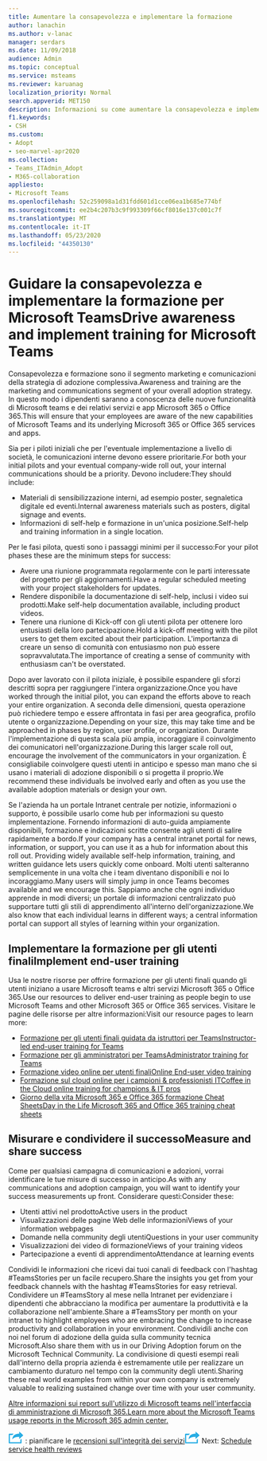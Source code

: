 ```yaml
---
title: Aumentare la consapevolezza e implementare la formazione
author: lanachin
ms.author: v-lanac
manager: serdars
ms.date: 11/09/2018
audience: Admin
ms.topic: conceptual
ms.service: msteams
ms.reviewer: karuanag
localization_priority: Normal
search.appverid: MET150
description: Informazioni su come aumentare la consapevolezza e implementare un programma di formazione per l'adozione di Microsoft teams.
f1.keywords:
- CSH
ms.custom:
- Adopt
- seo-marvel-apr2020
ms.collection:
- Teams_ITAdmin_Adopt
- M365-collaboration
appliesto:
- Microsoft Teams
ms.openlocfilehash: 52c259098a1d31fdd601d1cce06ea1b685e774bf
ms.sourcegitcommit: ee2b4c207b3c9f993309f66cf8016e137c001c7f
ms.translationtype: MT
ms.contentlocale: it-IT
ms.lasthandoff: 05/23/2020
ms.locfileid: "44350130"
---
```

# <a name="drive-awareness-and-implement-training-for-microsoft-teams"></a><span data-ttu-id="5a6cc-103">Guidare la consapevolezza e implementare la formazione per Microsoft Teams</span><span class="sxs-lookup"><span data-stu-id="5a6cc-103">Drive awareness and implement training for Microsoft Teams</span></span>

<span data-ttu-id="5a6cc-104">Consapevolezza e formazione sono il segmento marketing e comunicazioni della strategia di adozione complessiva.</span><span class="sxs-lookup"><span data-stu-id="5a6cc-104">Awareness and training are the marketing and communications segment of your overall adoption strategy.</span></span> <span data-ttu-id="5a6cc-105">In questo modo i dipendenti saranno a conoscenza delle nuove funzionalità di Microsoft teams e dei relativi servizi e app Microsoft 365 o Office 365.</span><span class="sxs-lookup"><span data-stu-id="5a6cc-105">This will ensure that your employees are aware of the new capabilities of Microsoft Teams and its underlying Microsoft 365 or Office 365 services and apps.</span></span>
   
<span data-ttu-id="5a6cc-106">Sia per i piloti iniziali che per l'eventuale implementazione a livello di società, le comunicazioni interne devono essere prioritarie.</span><span class="sxs-lookup"><span data-stu-id="5a6cc-106">For both your initial pilots and your eventual company-wide roll out, your internal communications should be a priority.</span></span> <span data-ttu-id="5a6cc-107">Devono includere:</span><span class="sxs-lookup"><span data-stu-id="5a6cc-107">They should include:</span></span>

- <span data-ttu-id="5a6cc-108">Materiali di sensibilizzazione interni, ad esempio poster, segnaletica digitale ed eventi.</span><span class="sxs-lookup"><span data-stu-id="5a6cc-108">Internal awareness materials such as posters, digital signage and events.</span></span>
- <span data-ttu-id="5a6cc-109">Informazioni di self-help e formazione in un'unica posizione.</span><span class="sxs-lookup"><span data-stu-id="5a6cc-109">Self-help and training information in a single location.</span></span>

<span data-ttu-id="5a6cc-110">Per le fasi pilota, questi sono i passaggi minimi per il successo:</span><span class="sxs-lookup"><span data-stu-id="5a6cc-110">For your pilot phases these are the minimum steps for success:</span></span>

- <span data-ttu-id="5a6cc-111">Avere una riunione programmata regolarmente con le parti interessate del progetto per gli aggiornamenti.</span><span class="sxs-lookup"><span data-stu-id="5a6cc-111">Have a regular scheduled meeting with your project stakeholders for updates.</span></span>
- <span data-ttu-id="5a6cc-112">Rendere disponibile la documentazione di self-help, inclusi i video sui prodotti.</span><span class="sxs-lookup"><span data-stu-id="5a6cc-112">Make self-help documentation available, including product videos.</span></span>
- <span data-ttu-id="5a6cc-113">Tenere una riunione di Kick-off con gli utenti pilota per ottenere loro entusiasti della loro partecipazione.</span><span class="sxs-lookup"><span data-stu-id="5a6cc-113">Hold a kick-off meeting with the pilot users to get them excited about their participation.</span></span> <span data-ttu-id="5a6cc-114">L'importanza di creare un senso di comunità con entusiasmo non può essere sopravvalutata.</span><span class="sxs-lookup"><span data-stu-id="5a6cc-114">The importance of creating a sense of community with enthusiasm can't be overstated.</span></span>

<span data-ttu-id="5a6cc-115">Dopo aver lavorato con il pilota iniziale, è possibile espandere gli sforzi descritti sopra per raggiungere l'intera organizzazione.</span><span class="sxs-lookup"><span data-stu-id="5a6cc-115">Once you have worked through the initial pilot, you can expand the efforts above to reach your entire organization.</span></span> <span data-ttu-id="5a6cc-116">A seconda delle dimensioni, questa operazione può richiedere tempo e essere affrontata in fasi per area geografica, profilo utente o organizzazione.</span><span class="sxs-lookup"><span data-stu-id="5a6cc-116">Depending on your size, this may take time and be approached in phases by region, user profile, or organization.</span></span> <span data-ttu-id="5a6cc-117">Durante l'implementazione di questa scala più ampia, incoraggiare il coinvolgimento dei comunicatori nell'organizzazione.</span><span class="sxs-lookup"><span data-stu-id="5a6cc-117">During this larger scale roll out, encourage the involvement of the communicators in your organization.</span></span> <span data-ttu-id="5a6cc-118">È consigliabile coinvolgere questi utenti in anticipo e spesso man mano che si usano i materiali di adozione disponibili o si progetta il proprio.</span><span class="sxs-lookup"><span data-stu-id="5a6cc-118">We recommend these individuals be involved early and often as you use the available adoption materials or design your own.</span></span>

<span data-ttu-id="5a6cc-119">Se l'azienda ha un portale Intranet centrale per notizie, informazioni o supporto, è possibile usarlo come hub per informazioni su questo implementazione. Fornendo informazioni di auto-guida ampiamente disponibili, formazione e indicazioni scritte consente agli utenti di salire rapidamente a bordo.</span><span class="sxs-lookup"><span data-stu-id="5a6cc-119">If your company has a central intranet portal for news, information, or support, you can use it as a hub for information about this roll out. Providing widely available self-help information, training, and written guidance lets users quickly come onboard.</span></span> <span data-ttu-id="5a6cc-120">Molti utenti salteranno semplicemente in una volta che i team diventano disponibili e noi lo incoraggiamo.</span><span class="sxs-lookup"><span data-stu-id="5a6cc-120">Many users will simply jump in once Teams becomes available and we encourage this.</span></span> <span data-ttu-id="5a6cc-121">Sappiamo anche che ogni individuo apprende in modi diversi; un portale di informazioni centralizzato può supportare tutti gli stili di apprendimento all'interno dell'organizzazione.</span><span class="sxs-lookup"><span data-stu-id="5a6cc-121">We also know that each individual learns in different ways; a central information portal can support all styles of learning within your organization.</span></span>

## <a name="implement-end-user-training"></a><span data-ttu-id="5a6cc-122">Implementare la formazione per gli utenti finali</span><span class="sxs-lookup"><span data-stu-id="5a6cc-122">Implement end-user training</span></span>

<span data-ttu-id="5a6cc-123">Usa le nostre risorse per offrire formazione per gli utenti finali quando gli utenti iniziano a usare Microsoft teams e altri servizi Microsoft 365 o Office 365.</span><span class="sxs-lookup"><span data-stu-id="5a6cc-123">Use our resources to deliver end-user training as people begin to use Microsoft Teams and other Microsoft 365 or Office 365 services.</span></span> <span data-ttu-id="5a6cc-124">Visitare le pagine delle risorse per altre informazioni:</span><span class="sxs-lookup"><span data-stu-id="5a6cc-124">Visit our resource pages to learn more:</span></span>

- [<span data-ttu-id="5a6cc-125">Formazione per gli utenti finali guidata da istruttori per Teams</span><span class="sxs-lookup"><span data-stu-id="5a6cc-125">Instructor-led end-user training for Teams</span></span>](instructor-led-training-teams-landing-page.md)
- [<span data-ttu-id="5a6cc-126">Formazione per gli amministratori per Teams</span><span class="sxs-lookup"><span data-stu-id="5a6cc-126">Administrator training for Teams</span></span>](itadmin-readiness.md)
- [<span data-ttu-id="5a6cc-127">Formazione video online per utenti finali</span><span class="sxs-lookup"><span data-stu-id="5a6cc-127">Online End-user video training</span></span>](https://support.office.com/article/microsoft-teams-video-training-4f108e54-240b-4351-8084-b1089f0d21d7)
- [<span data-ttu-id="5a6cc-128">Formazione sul cloud online per i campioni & professionisti IT</span><span class="sxs-lookup"><span data-stu-id="5a6cc-128">Coffee in the Cloud online training for champions & IT pros</span></span>](https://aka.ms/CoffeeintheCloud) 
- [<span data-ttu-id="5a6cc-129">Giorno della vita Microsoft 365 e Office 365 formazione Cheat Sheets</span><span class="sxs-lookup"><span data-stu-id="5a6cc-129">Day in the Life Microsoft 365 and Office 365 training cheat sheets</span></span>](https://aka.ms/O365AdoptionTools)

## <a name="measure-and-share-success"></a><span data-ttu-id="5a6cc-130">Misurare e condividere il successo</span><span class="sxs-lookup"><span data-stu-id="5a6cc-130">Measure and share success</span></span>

<span data-ttu-id="5a6cc-131">Come per qualsiasi campagna di comunicazioni e adozioni, vorrai identificare le tue misure di successo in anticipo.</span><span class="sxs-lookup"><span data-stu-id="5a6cc-131">As with any communications and adoption campaign, you will want to identify your success measurements up front.</span></span> <span data-ttu-id="5a6cc-132">Considerare questi:</span><span class="sxs-lookup"><span data-stu-id="5a6cc-132">Consider these:</span></span>

- <span data-ttu-id="5a6cc-133">Utenti attivi nel prodotto</span><span class="sxs-lookup"><span data-stu-id="5a6cc-133">Active users in the product</span></span>
- <span data-ttu-id="5a6cc-134">Visualizzazioni delle pagine Web delle informazioni</span><span class="sxs-lookup"><span data-stu-id="5a6cc-134">Views of your information webpages</span></span>
- <span data-ttu-id="5a6cc-135">Domande nella community degli utenti</span><span class="sxs-lookup"><span data-stu-id="5a6cc-135">Questions in your user community</span></span>
- <span data-ttu-id="5a6cc-136">Visualizzazioni dei video di formazione</span><span class="sxs-lookup"><span data-stu-id="5a6cc-136">Views of your training videos</span></span>
- <span data-ttu-id="5a6cc-137">Partecipazione a eventi di apprendimento</span><span class="sxs-lookup"><span data-stu-id="5a6cc-137">Attendance at learning events</span></span>

<span data-ttu-id="5a6cc-138">Condividi le informazioni che ricevi dai tuoi canali di feedback con l'hashtag #TeamsStories per un facile recupero.</span><span class="sxs-lookup"><span data-stu-id="5a6cc-138">Share the insights you get from your feedback channels with the hashtag #TeamsStories for easy retrieval.</span></span> <span data-ttu-id="5a6cc-139">Condividere un #TeamsStory al mese nella Intranet per evidenziare i dipendenti che abbracciano la modifica per aumentare la produttività e la collaborazione nell'ambiente.</span><span class="sxs-lookup"><span data-stu-id="5a6cc-139">Share a #TeamsStory per month on your intranet to highlight employees who are embracing the change to increase productivity and collaboration in your environment.</span></span> <span data-ttu-id="5a6cc-140">Condividili anche con noi nel forum di adozione della guida sulla community tecnica Microsoft.</span><span class="sxs-lookup"><span data-stu-id="5a6cc-140">Also share them with us in our Driving Adoption forum on the Microsoft Technical Community.</span></span> <span data-ttu-id="5a6cc-141">La condivisione di questi esempi reali dall'interno della propria azienda è estremamente utile per realizzare un cambiamento duraturo nel tempo con la community degli utenti.</span><span class="sxs-lookup"><span data-stu-id="5a6cc-141">Sharing these real world examples from within your own company is extremely valuable to realizing sustained change over time with your user community.</span></span>

[<span data-ttu-id="5a6cc-142">Altre informazioni sui report sull'utilizzo di Microsoft teams nell'interfaccia di amministrazione di Microsoft 365.</span><span class="sxs-lookup"><span data-stu-id="5a6cc-142">Learn more about the Microsoft Teams usage reports in the Microsoft 365 admin center.</span></span>](teams-activity-reports.md)

<span data-ttu-id="5a6cc-143">![Icona che descrive i passaggi successivi ](media/teams-adoption-next-icon.png) : pianificare le [recensioni sull'integrità dei servizi](teams-adoption-schedule-service-health-reviews.md)</span><span class="sxs-lookup"><span data-stu-id="5a6cc-143">![An icon depicting the next steps](media/teams-adoption-next-icon.png) Next: [Schedule service health reviews](teams-adoption-schedule-service-health-reviews.md)</span></span>
